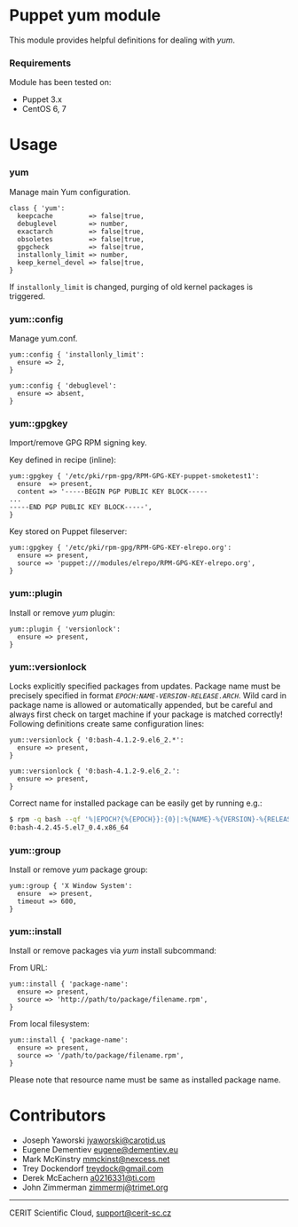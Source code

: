 # Puppet yum module

This module provides helpful definitions for dealing with *yum*.

### Requirements

Module has been tested on:

* Puppet 3.x
* CentOS 6, 7

# Usage

### yum

Manage main Yum configuration.

```puppet
class { 'yum':
  keepcache         => false|true,
  debuglevel        => number,
  exactarch         => false|true,
  obsoletes         => false|true,
  gpgcheck          => false|true,
  installonly_limit => number,
  keep_kernel_devel => false|true,
}
```

If `installonly_limit` is changed, purging of old kernel packages is triggered.

### yum::config

Manage yum.conf.

```puppet
yum::config { 'installonly_limit':
  ensure => 2,
}

yum::config { 'debuglevel':
  ensure => absent,
}
```

### yum::gpgkey

Import/remove GPG RPM signing key.

Key defined in recipe (inline):

```puppet
yum::gpgkey { '/etc/pki/rpm-gpg/RPM-GPG-KEY-puppet-smoketest1':
  ensure  => present,
  content => '-----BEGIN PGP PUBLIC KEY BLOCK-----
...
-----END PGP PUBLIC KEY BLOCK-----',
}
```

Key stored on Puppet fileserver:

```puppet
yum::gpgkey { '/etc/pki/rpm-gpg/RPM-GPG-KEY-elrepo.org':
  ensure => present,
  source => 'puppet:///modules/elrepo/RPM-GPG-KEY-elrepo.org',
}
```

### yum::plugin

Install or remove *yum* plugin:

```puppet
yum::plugin { 'versionlock':
  ensure => present,
}
```

### yum::versionlock

Locks explicitly specified packages from updates. Package name must
be precisely specified in format *`EPOCH:NAME-VERSION-RELEASE.ARCH`*.
Wild card in package name is allowed or automatically appended,
but be careful and always first check on target machine if your
package is matched correctly! Following definitions create same
configuration lines:

```puppet
yum::versionlock { '0:bash-4.1.2-9.el6_2.*':
  ensure => present,
}

yum::versionlock { '0:bash-4.1.2-9.el6_2.':
  ensure => present,
}
```

Correct name for installed package can be easily get by running e.g.:

```bash
$ rpm -q bash --qf '%|EPOCH?{%{EPOCH}}:{0}|:%{NAME}-%{VERSION}-%{RELEASE}.%{ARCH}\n'
0:bash-4.2.45-5.el7_0.4.x86_64
```

### yum::group

Install or remove *yum* package group:

```puppet
yum::group { 'X Window System':
  ensure  => present,
  timeout => 600,
}
```

### yum::install

Install or remove packages via *yum* install subcommand:

From URL:

```puppet
yum::install { 'package-name':
  ensure => present,
  source => 'http://path/to/package/filename.rpm',
}
```

From local filesystem:

```puppet
yum::install { 'package-name':
  ensure => present,
  source => '/path/to/package/filename.rpm',
}
```

Please note that resource name must be same as installed package name.

# Contributors

* Joseph Yaworski <jyaworski@carotid.us>
* Eugene Dementiev <eugene@dementiev.eu>
* Mark McKinstry <mmckinst@nexcess.net>
* Trey Dockendorf <treydock@gmail.com>
* Derek McEachern <a0216331@ti.com>
* John Zimmerman <zimmermj@trimet.org>

***

CERIT Scientific Cloud, <support@cerit-sc.cz>
